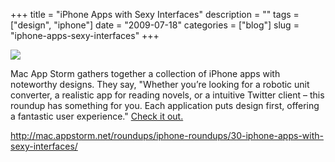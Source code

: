 +++
title = "iPhone Apps with Sexy Interfaces"
description = ""
tags = ["design", "iphone"]
date = "2009-07-18"
categories = ["blog"]
slug = "iphone-apps-sexy-interfaces"
+++



  <div class="notebook-screenshot"><a href="http://mac.appstorm.net/roundups/iphone-roundups/30-iphone-apps-with-sexy-interfaces/"><img src="http://media.konigi.com/bluga/wt4a61ddf3b6859.jpg"/></a></div><p>Mac App Storm gathers together a collection of iPhone apps with noteworthy designs. They say, "Whether you’re looking for a robotic unit converter, a realistic app for reading novels, or a intuitive Twitter client – this roundup has something for you. Each application puts design first, offering a fantastic user experience." <a href="http://mac.appstorm.net/roundups/iphone-roundups/30-iphone-apps-with-sexy-interfaces/">Check it out.</a></p>
    
  <a href="http://mac.appstorm.net/roundups/iphone-roundups/30-iphone-apps-with-sexy-interfaces/">http://mac.appstorm.net/roundups/iphone-roundups/30-iphone-apps-with-sexy-interfaces/</a>
